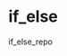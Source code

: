 # if_else
<!-- Created an if else statement where you can change the value and get the diffrent outputs from the statement -is_Truthy index.js -->
<!-- Created a sum if else statement that adds the sum of number1 and number2 and gives different outputs. -number_line index.js -->
if_else_repo
